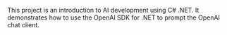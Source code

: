 This project is an introduction to AI development using C# .NET. It demonstrates how to use the OpenAI SDK for .NET to prompt the OpenAI chat client.

